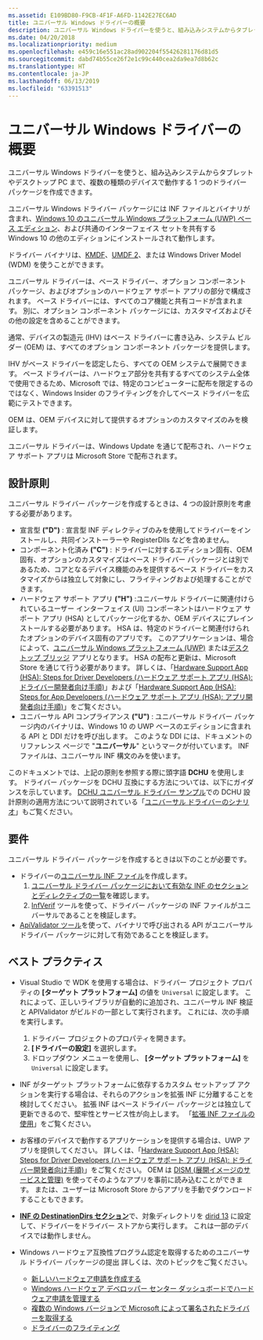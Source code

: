 ```yaml
---
ms.assetid: E109BD80-F9CB-4F1F-A6FD-1142E27EC6AD
title: ユニバーサル Windows ドライバーの概要
description: ユニバーサル Windows ドライバーを使うと、組み込みシステムからタブレットや PC まで、複数の種類のデバイスで動作する 1 つのドライバーを作成できます。
ms.date: 04/20/2018
ms.localizationpriority: medium
ms.openlocfilehash: e459c16e551ac28ad902204f55426281176d81d5
ms.sourcegitcommit: dabd74b55ce26f2e1c99c440cea2da9ea7d8b62c
ms.translationtype: HT
ms.contentlocale: ja-JP
ms.lasthandoff: 06/13/2019
ms.locfileid: "63391513"
---
```

# <a name="getting-started-with-universal-windows-drivers"></a>ユニバーサル Windows ドライバーの概要

ユニバーサル Windows ドライバーを使うと、組み込みシステムからタブレットやデスクトップ PC まで、複数の種類のデバイスで動作する 1 つのドライバー パッケージを作成できます。

ユニバーサル Windows ドライバー パッケージには INF ファイルとバイナリが含まれ、[Windows 10 のユニバーサル Windows プラットフォーム (UWP) ベース エディション](windows-10-editions-for-universal-drivers.md)、および共通のインターフェイス セットを共有する Windows 10 の他のエディションにインストールされて動作します。

ドライバー バイナリは、[KMDF](../wdf/index.md)、[UMDF 2](../wdf/getting-started-with-umdf-version-2.md)、または Windows Driver Model (WDM) を使うことができます。

ユニバーサル ドライバーは、ベース ドライバー、オプション コンポーネント パッケージ、およびオプションのハードウェア サポート アプリの部分で構成されます。 ベース ドライバーには、すべてのコア機能と共有コードが含まれます。 別に、オプション コンポーネント パッケージには、カスタマイズおよびその他の設定を含めることができます。

通常、デバイスの製造元 (IHV) はベース ドライバーに書き込み、システム ビルダー (OEM) は、すべてのオプション コンポーネント パッケージを提供します。

IHV がベース ドライバーを認定したら、すべての OEM システムで展開できます。 ベース ドライバーは、ハードウェア部分を共有するすべてのシステム全体で使用できるため、Microsoft では、特定のコンピューターに配布を限定するのではなく、Windows Insider のフライティングを介してベース ドライバーを広範にテストできます。 

OEM は、OEM デバイスに対して提供するオプションのカスタマイズのみを検証します。

ユニバーサル ドライバーは、Windows Update を通じて配布され、ハードウェア サポート アプリは Microsoft Store で配布されます。

## <a name="design-principles"></a>設計原則

ユニバーサル ドライバー パッケージを作成するときは、4 つの設計原則を考慮する必要があります。

* 宣言型 **("D")** : 宣言型 INF ディレクティブのみを使用してドライバーをインストールし、共同インストーラーや RegisterDlls などを含めません。
* コンポーネント化済み **("C")** : ドライバーに対するエディション固有、OEM 固有、オプションのカスタマイズはベース ドライバー パッケージとは別であるため、コアとなるデバイス機能のみを提供するベース ドライバーをカスタマイズからは独立して対象にし、フライティングおよび処理することができます。
* ハードウェア サポート アプリ **("H")** :ユニバーサル ドライバーに関連付けられているユーザー インターフェイス (UI) コンポーネントはハードウェア サポート アプリ (HSA) としてパッケージ化するか、OEM デバイスにプレインストールする必要があります。  HSA は、特定のドライバーと関連付けられたオプションのデバイス固有のアプリです。  このアプリケーションは、場合によって、[ユニバーサル Windows プラットフォーム (UWP)](https://docs.microsoft.com/windows/uwp/get-started/universal-application-platform-guide) または[デスクトップ ブリッジ](https://docs.microsoft.com/windows/uwp/porting/desktop-to-uwp-root) アプリとなります。  HSA の配布と更新は、Microsoft Store を通じて行う必要があります。  詳しくは、「[Hardware Support App (HSA): Steps for Driver Developers (ハードウェア サポート アプリ (HSA): ドライバー開発者向け手順)](../devapps/hardware-support-app--hsa--steps-for-driver-developers.md)」および「[Hardware Support App (HSA): Steps for App Developers (ハードウェア サポート アプリ (HSA): アプリ開発者向け手順)](../devapps/hardware-support-app--hsa--steps-for-app-developers.md)」をご覧ください。
* ユニバーサル API コンプライアンス **("U")** : ユニバーサル ドライバー パッケージ内のバイナリは、Windows 10 の UWP ベースのエディションに含まれる API と DDI だけを呼び出します。 このような DDI には、ドキュメントのリファレンス ページで "**ユニバーサル**" というマークが付いています。 INF ファイルは、ユニバーサル INF 構文のみを使います。

このドキュメントでは、上記の原則を参照する際に頭字語 **DCHU** を使用します。
ドライバー パッケージを DCHU 互換にする方法については、以下にガイダンスを示しています。
[DCHU ユニバーサル ドライバー サンプル](https://github.com/Microsoft/Windows-driver-samples/tree/master/general/DCHU)での DCHU 設計原則の適用方法について説明されている「[ユニバーサル ドライバーのシナリオ](universal-driver-scenarios.md)」もご覧ください。

## <a name="requirements"></a>要件

ユニバーサル ドライバー パッケージを作成するときは以下のことが必要です。

*  ドライバーの[ユニバーサル INF ファイル](../install/using-an-extension-inf-file.md)を作成します。
    1.  [ユニバーサル ドライバー パッケージにおいて有効な INF のセクションとディレクティブの一覧](../install/using-a-universal-inf-file.md#which-inf-sections-are-invalid-in-a-universal-inf-file)を確認します。
    2.  [InfVerif](../devtest/infverif.md) ツールを使って、ドライバー パッケージの INF ファイルがユニバーサルであることを検証します。
*  [ApiValidator ツール](validating-universal-drivers.md)を使って、バイナリで呼び出される API がユニバーサル ドライバー パッケージに対して有効であることを検証します。

## <a name="best-practices"></a>ベスト プラクティス

*  Visual Studio で WDK を使用する場合は、ドライバー プロジェクト プロパティの **[ターゲット プラットフォーム]** の値を `Universal` に設定します。  これによって、正しいライブラリが自動的に追加され、ユニバーサル INF 検証と APIValidator がビルドの一部として実行されます。  これには、次の手順を実行します。

    1. ドライバー プロジェクトのプロパティを開きます。
    2. **[ドライバーの設定]** を選択します。
    3. ドロップダウン メニューを使用し、 **[ターゲット プラットフォーム]** を `Universal` に設定します。
    
*  INF がターゲット プラットフォームに依存するカスタム セットアップ アクションを実行する場合は、それらのアクションを拡張 INF に分離することを検討してください。  拡張 INF はベース ドライバー パッケージとは独立して更新できるので、堅牢性とサービス性が向上します。  「[拡張 INF ファイルの使用](../install/using-an-extension-inf-file.md)」をご覧ください。
*  お客様のデバイスで動作するアプリケーションを提供する場合は、UWP アプリを提供してください。  詳しくは、「[Hardware Support App (HSA): Steps for Driver Developers (ハードウェア サポート アプリ (HSA): ドライバー開発者向け手順)](../devapps/hardware-support-app--hsa--steps-for-driver-developers.md)」をご覧ください。  OEM は [DISM (展開イメージのサービスと管理)](https://docs.microsoft.com/windows-hardware/manufacture/desktop/dism---deployment-image-servicing-and-management-technical-reference-for-windows) を使ってそのようなアプリを事前に読み込むことができます。  または、ユーザーは Microsoft Store からアプリを手動でダウンロードすることもできます。
*  [  **INF の DestinationDirs セクション**](../install/inf-destinationdirs-section.md)で、対象ディレクトリを [dirid 13](../install/using-dirids.md) に設定して、ドライバーをドライバー ストアから実行します。  これは一部のデバイスでは動作しません。
*  Windows ハードウェア互換性プログラム認定を取得するためのユニバーサル ドライバー パッケージの提出 詳しくは、次のトピックをご覧ください。

   *  [新しいハードウェア申請を作成する](../dashboard/create-a-new-hardware-submission.md)
   *  [Windows ハードウェア デベロッパー センター ダッシュボードでハードウェア申請を管理する](../dashboard/manage-your-hardware-submissions.md)
   *  [複数の Windows バージョンで Microsoft によって署名されたドライバーを取得する](../dashboard/get-drivers-signed-by-microsoft-for-multiple-windows-versions.md)
   *  [ドライバーのフライティング](../dashboard/driver-flighting.md)
